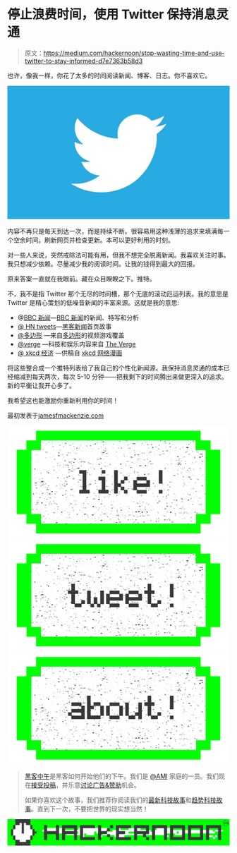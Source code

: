# 停止浪费时间，使用 Twitter 保持消息灵通

> 原文：<https://medium.com/hackernoon/stop-wasting-time-and-use-twitter-to-stay-informed-d7e7363b58d3>

也许，像我一样，你花了太多的时间阅读新闻、博客、日志。你不喜欢它。

![](img/4a974e6fa487107c01f628570fb45945.png)

内容不再只是每天到达一次，而是持续不断。很容易用这种浅薄的追求来填满每一个空余时间。刷新网页并检查更新。本可以更好利用的时刻。

对一些人来说，突然戒除法可能有用，但我不想完全脱离新闻。我喜欢关注时事。我只想减少依赖。尽量减少我的阅读时间。让我的钱得到最大的回报。

原来答案一直就在我眼前。藏在众目睽睽之下。推特。

不，我不是指 Twitter 那个无尽的时间槽，那个无底的滚动厄运列表。我的意思是 Twitter 是精心策划的低噪音新闻的丰富来源。这就是我的意思:

*   @[BBC 新闻](https://twitter.com/BBCNews)—[BBC 新闻](http://www.bbc.co.uk/news)的新闻、特写和分析
*   [@ HN tweets](https://twitter.com/HNTweets)—[黑客新闻](https://news.ycombinator.com/)首页故事
*   [@多边形](https://www.polygon.com) —来自[多边形](https://www.polygon.com/)的视频游戏覆盖
*   [@verge](https://www.theverge.com/) —科技和娱乐内容来自 [The Verge](https://www.theverge.com/)
*   [@ xkcd 经济](https://twitter.com/xkcdComic) —供稿自 [xkcd 网络漫画](http://xkcd.com/)

将这些整合成一个推特列表给了我自己的个性化新闻源。我保持消息灵通的成本已经缩减到每天两次，每次 5-10 分钟——把我剩下的时间腾出来做更深入的追求。新的平衡让我开心多了。

我希望这也能激励你重新利用你的时间！

最初发表于[jamesfmackenzie.com](http://www.jamesfmackenzie.com/2017/01/08/stop-wasting-time-and-use-twitter-to-stay-informed/)

[![](img/50ef4044ecd4e250b5d50f368b775d38.png)](http://bit.ly/HackernoonFB)[![](img/979d9a46439d5aebbdcdca574e21dc81.png)](https://goo.gl/k7XYbx)[![](img/2930ba6bd2c12218fdbbf7e02c8746ff.png)](https://goo.gl/4ofytp)

> [黑客中午](http://bit.ly/Hackernoon)是黑客如何开始他们的下午。我们是 [@AMI](http://bit.ly/atAMIatAMI) 家庭的一员。我们现在[接受投稿](http://bit.ly/hackernoonsubmission)，并乐意[讨论广告&赞助](mailto:partners@amipublications.com)机会。
> 
> 如果你喜欢这个故事，我们推荐你阅读我们的[最新科技故事](http://bit.ly/hackernoonlatestt)和[趋势科技故事](https://hackernoon.com/trending)。直到下一次，不要把世界的现实想当然！

![](img/be0ca55ba73a573dce11effb2ee80d56.png)